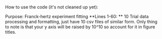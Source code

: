 How to use the code (it's not cleaned up yet):

Purpose: Franck-hertz experiment fitting
**Lines 1-60: **
10 Trial data processing and formatting, just have 10 csv files of similar form. Only thing to note is that your y axis will be raised by 10^10 so account for it in figure titles.
